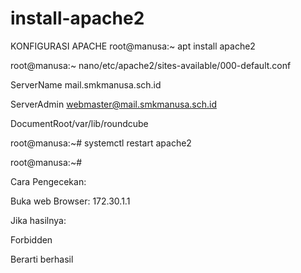 # install-apache2 
KONFIGURASI APACHE
root@manusa:~ apt install apache2

root@manusa:~ nano/etc/apache2/sites-available/000-default.conf

ServerName mail.smkmanusa.sch.id

ServerAdmin webmaster@mail.smkmanusa.sch.id

DocumentRoot/var/lib/roundcube

root@manusa:~# systemctl restart apache2

root@manusa:~#

Cara Pengecekan:

Buka web Browser: 172.30.1.1

Jika hasilnya:

Forbidden

Berarti berhasil
